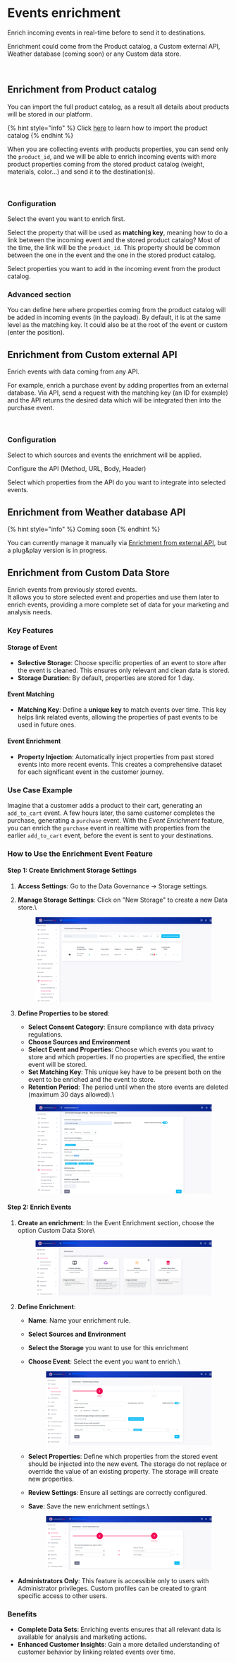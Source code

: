 # Events enrichment

Enrich incoming events in real-time before to send it to destinations.

Enrichment could come from the Product catalog, a Custom external API, Weather database (coming soon) or any Custom data store.

<figure><img src="../../.gitbook/assets/Capture d’écran 2023-02-09 à 17.21.55.png" alt=""><figcaption></figcaption></figure>

## Enrichment from Product catalog

You can import the full product catalog, as a result all details about products will be stored in our platform.

{% hint style="info" %}
Click [here](https://community.commandersact.com/platform-x/features/sources/sources-catalog/product-catalog) to learn how to import the product catalog
{% endhint %}

When you are collecting events with products properties, you can send only the `product_id`, and we will be able to enrich incoming events with more product properties coming from the stored product catalog (weight, materials, color...) and send it to the destination(s).

<figure><img src="../../.gitbook/assets/Capture d’écran 2023-02-09 à 17.22.55.png" alt=""><figcaption></figcaption></figure>

### Configuration

Select the event you want to enrich first.

Select the property that will be used as **matching key**, meaning how to do a link between the incoming event and the stored product catalog? Most of the time, the link will be the `product_id`. This property should be common between the one in the event and the one in the stored product catalog.

Select properties you want to add in the incoming event from the product catalog.

### Advanced section

You can define here where properties coming from the product catalog will be added in incoming events (in the payload). By default, it is at the same level as the matching key. It could also be at the root of the event or custom (enter the position).



## Enrichment from Custom external API

Enrich events with data coming from any API.

For example, enrich a purchase event by adding properties from an external database. Via API, send a request with the matching key (an ID for example) and the API returns the desired data which will be integrated then into the purchase event.

<figure><img src="../../.gitbook/assets/Capture d’écran 2023-02-09 à 17.23.34.png" alt=""><figcaption></figcaption></figure>

### Configuration

Select to which sources and events the enrichment will be applied.

Configure the API (Method, URL, Body, Header)

Select which properties from the API do you want to integrate into selected events.



## Enrichment from Weather database API

{% hint style="info" %}
Coming soon
{% endhint %}

You can currently manage it manually via [Enrichment from external API](events-enrichment.md#enrichment-from-custom-external-api), but a plug\&play version is in progress.



## Enrichment from Custom Data Store

Enrich events from previously stored events. \
It allows you to store selected event and properties and use them later to enrich events, providing a more complete set of data for your marketing and analysis needs.

### Key Features

#### Storage of Event

* **Selective Storage**: Choose specific properties of an event to store after the event is cleaned. This ensures only relevant and clean data is stored.
* **Storage Duration**: By default, properties are stored for 1 day.&#x20;

#### Event Matching

* **Matching Key**: Define a **unique key** to match events over time. This key helps link related events, allowing the properties of past events to be used in future ones.

#### Event Enrichment

* **Property Injection**: Automatically inject properties from past stored events into more recent events. This creates a comprehensive dataset for each significant event in the customer journey.

### Use Case Example

Imagine that a customer adds a product to their cart, generating an `add_to_cart` event. A few hours later, the same customer completes the purchase, generating a `purchase` event. With the _Event Enrichment_ feature, you can enrich the `purchase` event in realtime with properties from the earlier `add_to_cart` event, before the event is sent to your destinations.

### How to Use the Enrichment Event Feature

#### Step 1: Create Enrichment Storage Settings

1. **Access Settings**: Go to the Data Governance -> Storage settings.
2.  **Manage Storage Settings**: Click on "New Storage" to create a new Data store.\


    <figure><img src="../../.gitbook/assets/image (1) (1).png" alt=""><figcaption></figcaption></figure>
3.  **Define Properties to be stored**:

    * **Select Consent Category**: Ensure compliance with data privacy regulations.
    * **Choose Sources and Environment**
    * **Select Event and Properties**: Choose which events you want to store and which properties. If no properties are specified, the entire event will be stored.
    * **Set Matching Key**: This unique key have to be present both on the event to be enriched and the event to store.
    * **Retention Period**: The period until when the store events are deleted (maximum 30 days allowed).\


    <figure><img src="../../.gitbook/assets/image (2) (1).png" alt=""><figcaption></figcaption></figure>

#### Step 2: Enrich Events

1.  **Create an enrichment**: In the Event Enrichment section, choose the option Custom Data Store\


    <figure><img src="../../.gitbook/assets/image (3) (1).png" alt=""><figcaption></figcaption></figure>
2. **Define Enrichment**:
   * **Name**: Name your enrichment rule.
   * **Select Sources and Environment**
   * **Select the Storage** you want to use for this enrichment
   *   **Choose Event**: Select the event you want to enrich.\


       <figure><img src="../../.gitbook/assets/image (4) (1).png" alt=""><figcaption></figcaption></figure>
   * **Select Properties**: Define which properties from the stored event should be injected into the new event. The storage do not replace or override the value of an existing property. The storage will create new properties.&#x20;
   * **Review Settings**: Ensure all settings are correctly configured.
   *   **Save**: Save the new enrichment settings.\


       <figure><img src="../../.gitbook/assets/image (5).png" alt=""><figcaption></figcaption></figure>

* **Administrators Only**: This feature is accessible only to users with Administrator privileges. Custom profiles can be created to grant specific access to other users.

### Benefits

* **Complete Data Sets**: Enriching events ensures that all relevant data is available for analysis and marketing actions.
* **Enhanced Customer Insights**: Gain a more detailed understanding of customer behavior by linking related events over time.
